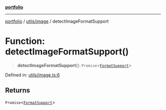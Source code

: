 [**portfolio**](../../../README.md)

***

[portfolio](../../../modules.md) / [utils/image](../README.md) / detectImageFormatSupport

# Function: detectImageFormatSupport()

> **detectImageFormatSupport**(): `Promise`\<[`FormatSupport`](../interfaces/FormatSupport.md)\>

Defined in: [utils/image.ts:6](https://github.com/tnorlund/Portfolio/blob/3ff2127def2372b6c1598bb8a097602f37989466/portfolio/utils/image.ts#L6)

## Returns

`Promise`\<[`FormatSupport`](../interfaces/FormatSupport.md)\>
